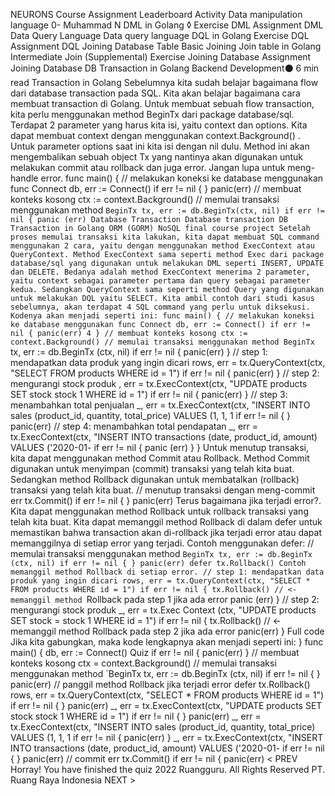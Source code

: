 
NEURONS
Course Assignment Leaderboard Activity
Data manipulation language
0-
Muhammad N
DML in Golang ◊
Exercise DML
Assignment DML
Data Query Language
Data query language
DQL in Golang
Exercise DQL
Assignment DQL
Joining Database Table
Basic Joining
Join table in Golang
Intermediate Join (Supplemental)
Exercise Joining Database
Assignment Joining Database
DB Transaction in Golang
Backend Development⚫ 6 min read
Transaction in Golang
Sebelumnya kita sudah belajar bagaimana flow dari database transaction pada SQL. Kita akan belajar bagaimana cara membuat transaction di Golang.
Untuk membuat sebuah flow transaction, kita perlu menggunakan method BeginTx dari package database/sql. Terdapat 2 parameter yang harus kita isi, yaitu context dan options. Kita dapat membuat context dengan menggunakan context.Background() . Untuk parameter options saat ini kita isi dengan nil dulu.
Method ini akan mengembalikan sebuah object Tx yang nantinya akan digunakan untuk melakukan commit atau rollback dan juga error. Jangan lupa untuk meng-handle error.
func main() {
// melakukan koneksi ke database menggunakan func Connect
db, err := Connect()
if err != nil {
}
panic(err)
// membuat konteks kosong
ctx := context.Background()
// memulai transaksi menggunakan method `BeginTx
tx, err := db.BeginTx(ctx, nil)
if err != nil {
panic (err)
Database Transaction
Database transaction
DB Transaction in Golang
ORM (GORM)
NoSQL
final course project
Setelah proses memulai transaksi kita lakukan, kita dapat membuat SQL command menggunakan 2 cara, yaitu dengan menggunakan method ExecContext atau QueryContext.
Method ExecContext sama seperti method Exec dari package database/sql yang digunakan untuk melakukan DML seperti INSERT, UPDATE dan DELETE. Bedanya adalah method ExecContext menerima 2 parameter, yaitu context sebagai parameter pertama dan query sebagai parameter kedua.
Sedangkan QueryContext sama seperti method Query yang digunakan untuk melakukan DQL yaitu SELECT.
Kita ambil contoh dari studi kasus sebelumnya, akan terdapat 4 SQL command yang perlu untuk diksekusi. Kodenya akan menjadi seperti ini:
func main() {
// melakukan koneksi ke database menggunakan func Connect
db, err := Connect()
if err != nil {
panic(err)
4
}
// membuat konteks kosong
ctx := context.Background()
// memulai transaksi menggunakan method BeginTx`
tx, err := db.BeginTx (ctx, nil)
if err != nil {
panic(err)
}
// step 1: mendapatkan data produk yang ingin dicari
rows, err = tx.QueryContext(ctx, "SELECT FROM products WHERE id = 1")
if err != nil {
panic(err)
}
// step 2: mengurangi stock produk
, err = tx.ExecContext(ctx, "UPDATE products SET stock stock 1 WHERE id = 1")
if err != nil {
panic(err)
}
// step 3: menambahkan total penjualan
_, err = tx.ExecContext(ctx, "INSERT INTO sales (product_id, quantity, total_price) VALUES (1, 1, 1 if err != nil {
}
panic(err)
// step 4: menambahkan total pendapatan
_, err = tx.ExecContext(ctx, "INSERT INTO transactions (date, product_id, amount) VALUES ('2020-01- if err != nil {
panic (err)
}
}
Untuk menutup transaksi, kita dapat menggunakan method Commit atau Rollback. Method Commit digunakan untuk menyimpan (commit) transaksi yang telah kita buat. Sedangkan method Rollback digunakan untuk membatalkan (rollback) transaksi yang telah kita buat.
// menutup transaksi dengan meng-commit
err tx.Commit()
if err != nil {
}
panic(err)
Terus bagaimana jika terjadi error?. Kita dapat menggunakan method Rollback untuk rollback transaksi yang telah kita buat. Kita dapat memanggil method Rollback di dalam defer untuk memastikan bahwa transaction akan di-rollback jika terjadi error atau dapat memanggilnya di setiap error yang terjadi. Contoh menggunakan defer:
// memulai transaksi menggunakan method `BeginTx
tx, err := db.BeginTx (ctx, nil)
if err != nil {
}
panic(err)
defer tx.Rollback()
Contoh memanggil method Rollback di setiap error.
// step 1: mendapatkan data produk yang ingin dicari
rows, err = tx.QueryContext(ctx, "SELECT * FROM products WHERE id = 1")
if err != nil {
tx.Rollback() // <- memanggil method `Rollback pada step 1 jika ada error panic (err)
}
// step 2: mengurangi stock produk
_, err = tx.Exec Context (ctx, "UPDATE products SET stock = stock 1 WHERE id = 1") if err != nil {
tx.Rollback() // <- memanggil method Rollback pada step 2 jika ada error panic(err)
}
Full code
Jika kita gabungkan, maka kode lengkapnya akan menjadi seperti ini:
}
func main() {
db, err := Connect()
Quiz
if err != nil {
panic(err)
}
// membuat konteks kosong
ctx = context.Background()
// memulai transaksi menggunakan method `BeginTx
tx, err := db.BeginTx (ctx, nil)
if err != nil {
}
panic(err)
// panggil method Rollback jika terjadi error
defer tx.Rollback()
rows, err = tx.QueryContext(ctx, "SELECT * FROM products WHERE id = 1")
if err != nil {
}
panic(err)
_, err = tx.ExecContext(ctx, "UPDATE products SET stock stock 1 WHERE id = 1")
if err != nil {
}
panic(err)
_, err = tx.ExecContext(ctx, "INSERT INTO sales (product_id, quantity, total_price) VALUES (1, 1, 1 if err != nil {
panic(err)
}
_, err = tx.ExecContext(ctx, "INSERT INTO transactions (date, product_id, amount) VALUES ('2020-01-
if err != nil {
}
panic(err)
// commit
err tx.Commit()
if err != nil {
panic(err)
< PREV
Horray! You have finished the quiz
2022 Ruangguru. All Rights Reserved PT. Ruang Raya Indonesia
NEXT >